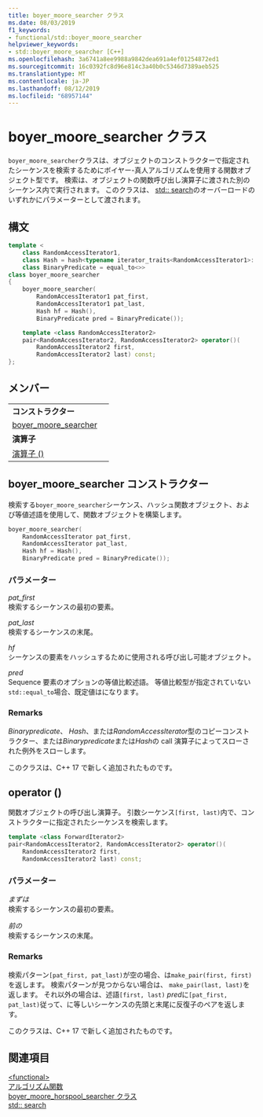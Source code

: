 ```yaml
---
title: boyer_moore_searcher クラス
ms.date: 08/03/2019
f1_keywords:
- functional/std::boyer_moore_searcher
helpviewer_keywords:
- std::boyer_moore_searcher [C++]
ms.openlocfilehash: 3a6741a8ee9988a9842dea691a4ef01254872ed1
ms.sourcegitcommit: 16c0392fc8d96e814c3a40b0c5346d7389aeb525
ms.translationtype: MT
ms.contentlocale: ja-JP
ms.lasthandoff: 08/12/2019
ms.locfileid: "68957144"
---
```

# <a name="boyer_moore_searcher-class"></a>boyer_moore_searcher クラス

`boyer_moore_searcher`クラスは、オブジェクトのコンストラクターで指定されたシーケンスを検索するためにボイヤー-真人アルゴリズムを使用する関数オブジェクト型です。 検索は、オブジェクトの関数呼び出し演算子に渡された別のシーケンス内で実行されます。 このクラスは、 [std:: search](algorithm-functions.md#search)のオーバーロードのいずれかにパラメーターとして渡されます。

## <a name="syntax"></a>構文

```cpp
template <
    class RandomAccessIterator1,
    class Hash = hash<typename iterator_traits<RandomAccessIterator1>::value_type>,
    class BinaryPredicate = equal_to<>>
class boyer_moore_searcher
{
    boyer_moore_searcher(
        RandomAccessIterator1 pat_first,
        RandomAccessIterator1 pat_last,
        Hash hf = Hash(),
        BinaryPredicate pred = BinaryPredicate());

    template <class RandomAccessIterator2>
    pair<RandomAccessIterator2, RandomAccessIterator2> operator()(
        RandomAccessIterator2 first,
        RandomAccessIterator2 last) const;
};
```

## <a name="members"></a>メンバー

| | |
| - | - |
| **コンストラクター** | |
|[boyer_moore_searcher](#boyer-moore-searcher-constructor)||
| **演算子** | |
| [演算子 ()](#operator-call) | |

## <a name="boyer-moore-searcher-constructor"></a>boyer_moore_searcher コンストラクター

検索する`boyer_moore_searcher`シーケンス、ハッシュ関数オブジェクト、および等値述語を使用して、関数オブジェクトを構築します。

```cpp
boyer_moore_searcher(
    RandomAccessIterator pat_first,
    RandomAccessIterator pat_last,
    Hash hf = Hash(),
    BinaryPredicate pred = BinaryPredicate());
```

### <a name="parameters"></a>パラメーター

*pat_first*\
検索するシーケンスの最初の要素。

*pat_last*\
検索するシーケンスの末尾。

*hf*\
シーケンスの要素をハッシュするために使用される呼び出し可能オブジェクト。

*pred*\
Sequence 要素のオプションの等値比較述語。 等値比較型が指定されていない`std::equal_to`場合、既定値はになります。

### <a name="remarks"></a>Remarks

*Binarypredicate*、 *Hash*、または*RandomAccessIterator*型のコピーコンストラクター、または*Binarypredicate*または*Hash*の call 演算子によってスローされた例外をスローします。

このクラスは、C++ 17 で新しく追加されたものです。

## <a name="operator-call"></a>operator ()

関数オブジェクトの呼び出し演算子。 引数シーケンス`[first, last)`内で、コンストラクターに指定されたシーケンスを検索します。

```cpp
template <class ForwardIterator2>
pair<RandomAccessIterator2, RandomAccessIterator2> operator()(
    RandomAccessIterator2 first,
    RandomAccessIterator2 last) const;
```

### <a name="parameters"></a>パラメーター

*まずは*\
検索するシーケンスの最初の要素。

*前の*\
検索するシーケンスの末尾。

### <a name="remarks"></a>Remarks

検索パターン`[pat_first, pat_last)`が空の場合、は`make_pair(first, first)`を返します。 検索パターンが見つからない場合は、 `make_pair(last, last)`を返します。 それ以外の場合は、述語`[first, last)` *pred*に`[pat_first, pat_last)`従って、に等しいシーケンスの先頭と末尾に反復子のペアを返します。

このクラスは、C++ 17 で新しく追加されたものです。

## <a name="see-also"></a>関連項目

[\<functional>](functional.md)\
[アルゴリズム関数](algorithm-functions.md)\
[boyer_moore_horspool_searcher クラス](boyer-moore-horspool-searcher-class.md)\
[std:: search](algorithm-functions.md#search)

